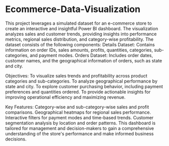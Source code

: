 # Ecommerce-Data-Visualization
This project leverages a simulated dataset for an e-commerce store to create an interactive and insightful Power BI dashboard. The visualization analyzes sales and customer trends, providing insights into performance metrics, regional sales distribution, and category-wise profitability.
The dataset consists of the following components:
Details Dataset: Contains information on order IDs, sales amounts, profits, quantities, categories, sub-categories, and payment modes.
Orders Dataset: Includes order dates, customer names, and the geographical information of orders, such as state and city.

Objectives:
To visualize sales trends and profitability across product categories and sub-categories.
To analyze geographical performance by state and city.
To explore customer purchasing behavior, including payment preferences and quantities ordered.
To provide actionable insights for improving operational efficiency and maximizing revenue.

Key Features:
Category-wise and sub-category-wise sales and profit comparisons.
Geographical heatmaps for regional sales performance.
Interactive filters for payment modes and time-based trends.
Customer segmentation analysis by location and order patterns.
This dashboard is tailored for management and decision-makers to gain a comprehensive understanding of the store's performance and make informed business decisions.

